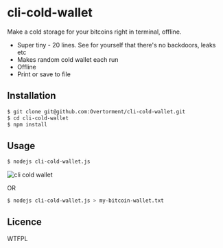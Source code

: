 # cli-cold-wallet

Make a cold storage for your bitcoins right in terminal, offline.

* Super tiny - 20 lines. See for yourself that there's no backdoors, leaks etc
* Makes random cold wallet each run
* Offline
* Print or save to file

## Installation

```bash
$ git clone git@github.com:Overtorment/cli-cold-wallet.git
$ cd cli-cold-wallet
$ npm install
```

## Usage

```bash
$ nodejs cli-cold-wallet.js 
```
![cli cold wallet](https://user-images.githubusercontent.com/1913337/31687030-c128967a-b390-11e7-84a3-38d76d755a0d.png "Screenshot")


OR

```bash
$ nodejs cli-cold-wallet.js > my-bitcoin-wallet.txt
```

## Licence

WTFPL
